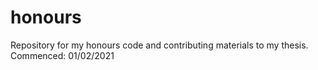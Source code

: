 # honours
Repository for my honours code and contributing materials to my thesis. Commenced: 01/02/2021
